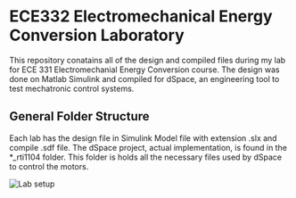 # ECE332 Electromechanical Energy Conversion Laboratory
This repository conatains all of the design and compiled files during my lab for ECE 331 Electromechanial Energy Conversion course.
The design was done on Matlab Simulink and compiled for dSpace, an engineering tool to test mechatronic control systems. 

## General Folder Structure 
Each lab has the design file in Simulink Model file with extension .slx and compile .sdf file. The dSpace project, actual implementation,
is found in the *_rti1104 folder. This folder is holds all the necessary files used by dSpace to control the motors. 

![Lab setup](https://github.com/lopej212/ECE332_ElectromechanicalEnergyConversion/blob/master/IMG_3136.HEIC)
